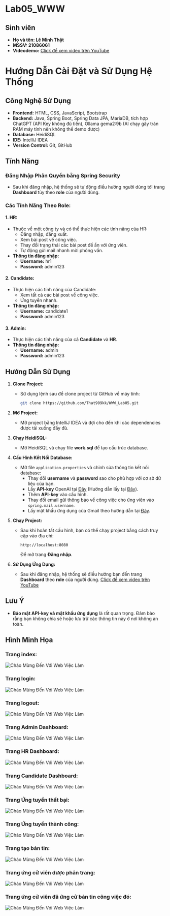 # Lab05_WWW
## Sinh viên 
- **Họ và tên: Lê Minh Thật** 
- **MSSV: 21086061** 
- **Videodemo:** 
[Click để xem video trên YouTube](https://youtu.be/aDeJ7ret4EI)
# Hướng Dẫn Cài Đặt và Sử Dụng Hệ Thống
## Công Nghệ Sử Dụng
- **Frontend:** HTML, CSS, JavaScript, Bootstrap
- **Backend:** Java, Spring Boot, Spring Data JPA, MariaDB, tích hợp ChatGPT (API Key không đủ tiền), Ollama gema2:9b (AI chạy gây tràn RAM máy tính nên không thể demo được)
- **Database:** HeidiSQL
- **IDE:** IntelliJ IDEA
- **Version Control:** Git, GitHub

## Tính Năng
### Đăng Nhập Phân Quyền bằng Spring Security
- Sau khi đăng nhập, hệ thống sẽ tự động điều hướng người dùng tới trang **Dashboard** tùy theo **role** của người dùng.

### Các Tính Năng Theo Role:
#### 1. **HR:**
   - Thuộc về một công ty và có thể thực hiện các tính năng của HR:
     - Đăng nhập, đăng xuất.
     - Xem bài post về công việc.
     - Thay đổi trạng thái các bài post để ẩn với ứng viên.
     - Tự động gửi mail nhanh mời phỏng vấn.
   - **Thông tin đăng nhập:**  
     - **Username:** hr1  
     - **Password:** admin123

#### 2. **Candidate:**
   - Thực hiện các tính năng của Candidate:
     - Xem tất cả các bài post về công việc.
     - Ứng tuyển nhanh.
   - **Thông tin đăng nhập:**  
     - **Username:** candidate1  
     - **Password:** admin123

#### 3. **Admin:**
   - Thực hiện các tính năng của cả **Candidate** và **HR**.
   - **Thông tin đăng nhập:**  
     - **Username:** admin  
     - **Password:** admin123

## Hướng Dẫn Sử Dụng
1. **Clone Project:**
   - Sử dụng lệnh sau để clone project từ GitHub về máy tính:
     ```bash
     git clone https://github.com/That909kk/WWW_Lab05.git
     ```

2. **Mở Project:**
   - Mở project bằng IntelliJ IDEA và đợi cho đến khi các dependencies được tải xuống đầy đủ.

3. **Chạy HeidiSQL:**
   - Mở HeidiSQL và chạy file **work.sql** để tạo cấu trúc database.

4. **Cấu Hình Kết Nối Database:**
   - Mở file `application.properties` và chỉnh sửa thông tin kết nối database:
     - Thay đổi **username** và **password** sao cho phù hợp với cơ sở dữ liệu của bạn.
     - Lấy **API-key** OpenAI tại [Đây](https://platform.openai.com/api-keys) (Hướng dẫn lấy tại [Đây](https://viblo.asia/p/lam-the-nao-de-su-dung-api-cua-openai-n1j4lRxlLwl)).
     - Thêm **API-key** vào cấu hình.
     - Thay đổi email gửi thông báo về công việc cho ứng viên vào `spring.mail.username`.
     - Lấy mật khẩu ứng dụng của Gmail theo hướng dẫn tại [Đây](https://fptshop.com.vn/tin-tuc/thu-thuat/cach-tao-mat-khau-ung-dung-gmail-146054).

5. **Chạy Project:**
   - Sau khi hoàn tất cấu hình, bạn có thể chạy project bằng cách truy cập vào địa chỉ:
     ```
     http://localhost:8080
     ```
     Để mở trang **Đăng nhập**.

6. **Sử Dụng Ứng Dụng:**
   - Sau khi đăng nhập, hệ thống sẽ điều hướng bạn đến trang **Dashboard** theo **role** của người dùng.
[Click để xem video trên YouTube](https://youtu.be/aDeJ7ret4EI)

## Lưu Ý
- **Bảo mật API-key và mật khẩu ứng dụng** là rất quan trọng. Đảm bảo rằng bạn không chia sẻ hoặc lưu trữ các thông tin này ở nơi không an toàn.

## Hình Minh Họa
### Trang index:
![Chào Mừng Đến Với Web Việc Làm](ImagesMD/index.png)
### Trang login:
![Chào Mừng Đến Với Web Việc Làm](ImagesMD/Login.png)
### Trang logout:
![Chào Mừng Đến Với Web Việc Làm](ImagesMD/Logout.png)
### Trang Admin Dashboard:
![Chào Mừng Đến Với Web Việc Làm](ImagesMD/Admin-Dashboard.png)
### Trang HR Dashboard:
![Chào Mừng Đến Với Web Việc Làm](ImagesMD/HR-Dashboard.png)
### Trang Candidate Dashboard:
![Chào Mừng Đến Với Web Việc Làm](ImagesMD/Candidate-Dashboard.png)
### Trang Ứng tuyển thất bại:
![Chào Mừng Đến Với Web Việc Làm](ImagesMD/Apply-job-fail.png)
### Trang Ứng tuyển thành công:
![Chào Mừng Đến Với Web Việc Làm](ImagesMD/Apply-job-success.png)
### Trang tạo bản tin:
![Chào Mừng Đến Với Web Việc Làm](ImagesMD/Create-JobPosting.png)
### Trang ứng cử viên dược phân trang:
![Chào Mừng Đến Với Web Việc Làm](ImagesMD/List-candidates-paging.png)
### Trang ứng cử viên đã ứng cử bản tin công việc đó:
![Chào Mừng Đến Với Web Việc Làm](ImagesMD/List-candidates-apply-for-a-jobposting.png)
